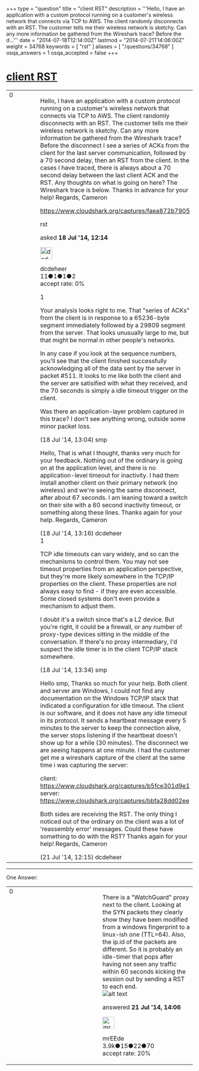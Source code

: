 +++
type = "question"
title = "client RST"
description = '''Hello, I have an application with a custom protocol running on a customer&#x27;s wireless network that connects via TCP to AWS. The client randomly disconnects with an RST. The customer tells me their wireless network is sketchy. Can any more information be gathered from the Wireshark trace? Before the d...'''
date = "2014-07-18T12:14:00Z"
lastmod = "2014-07-21T14:06:00Z"
weight = 34768
keywords = [ "rst" ]
aliases = [ "/questions/34768" ]
osqa_answers = 1
osqa_accepted = false
+++

<div class="headNormal">

# [client RST](/questions/34768/client-rst)

</div>

<div id="main-body">

<div id="askform">

<table id="question-table" style="width:100%;"><colgroup><col style="width: 50%" /><col style="width: 50%" /></colgroup><tbody><tr class="odd"><td style="width: 30px; vertical-align: top"><div class="vote-buttons"><span id="post-34768-upvote" class="ajax-command post-vote up" rel="nofollow" title="I like this post (click again to cancel)"> </span><div id="post-34768-score" class="post-score" title="current number of votes">0</div><span id="post-34768-downvote" class="ajax-command post-vote down" rel="nofollow" title="I dont like this post (click again to cancel)"> </span> <span id="favorite-mark" class="ajax-command favorite-mark" rel="nofollow" title="mark/unmark this question as favorite (click again to cancel)"> </span><div id="favorite-count" class="favorite-count"></div></div></td><td><div id="item-right"><div class="question-body"><p>Hello, I have an application with a custom protocol running on a customer's wireless network that connects via TCP to AWS. The client randomly disconnects with an RST. The customer tells me their wireless network is sketchy. Can any more information be gathered from the Wireshark trace? Before the disconnect I see a series of ACKs from the client for the last server communication, followed by a 70 second delay, then an RST from the client. In the cases I have traced, there is always about a 70 second delay between the last client ACK and the RST. Any thoughts on what is going on here? The Wireshark trace is below. Thanks in advance for your help! Regards, Cameron</p><p><a href="https://www.cloudshark.org/captures/faea872b7905">https://www.cloudshark.org/captures/faea872b7905</a></p></div><div id="question-tags" class="tags-container tags"><span class="post-tag tag-link-rst" rel="tag" title="see questions tagged &#39;rst&#39;">rst</span></div><div id="question-controls" class="post-controls"></div><div class="post-update-info-container"><div class="post-update-info post-update-info-user"><p>asked <strong>18 Jul '14, 12:14</strong></p><img src="https://secure.gravatar.com/avatar/e8f820e9c6301dee30fcbc0bbce5cb28?s=32&amp;d=identicon&amp;r=g" class="gravatar" width="32" height="32" alt="dcdeheer&#39;s gravatar image" /><p><span>dcdeheer</span><br />
<span class="score" title="11 reputation points">11</span><span title="1 badges"><span class="badge1">●</span><span class="badgecount">1</span></span><span title="1 badges"><span class="silver">●</span><span class="badgecount">1</span></span><span title="2 badges"><span class="bronze">●</span><span class="badgecount">2</span></span><br />
<span class="accept_rate" title="Rate of the user&#39;s accepted answers">accept rate:</span> <span title="dcdeheer has no accepted answers">0%</span></p></div></div><div id="comments-container-34768" class="comments-container"><span id="34769"></span><div id="comment-34769" class="comment"><div id="post-34769-score" class="comment-score">1</div><div class="comment-text"><p>Your analysis looks right to me. That "series of ACKs" from the client is in response to a 65236-byte segment immediately followed by a 29809 segment from the server. That looks unusually large to me, but that might be normal in other people's networks.</p><p>In any case if you look at the sequence numbers, you'll see that the client finished successfully acknowledging all of the data sent by the server in packet #511. It looks to me like both the client and the server are satisified with what they received, and the 70 seconds is simply a idle timeout trigger on the client.</p><p>Was there an application-layer problem captured in this trace? I don't see anything wrong, outside some minor packet loss.</p></div><div id="comment-34769-info" class="comment-info"><span class="comment-age">(18 Jul '14, 13:04)</span> <span class="comment-user userinfo">smp</span></div></div><span id="34770"></span><div id="comment-34770" class="comment"><div id="post-34770-score" class="comment-score"></div><div class="comment-text"><p>Hello, That is what I thought, thanks very much for your feedback. Nothing out of the ordinary is going on at the application level, and there is no application-level timeout for inactivity. I had them install another client on their primary network (no wireless) and we're seeing the same disconnect, after about 67 seconds. I am leaning toward a switch on their site with a 60 second inactivity timeout, or something along these lines. Thanks again for your help. Regards, Cameron</p></div><div id="comment-34770-info" class="comment-info"><span class="comment-age">(18 Jul '14, 13:16)</span> <span class="comment-user userinfo">dcdeheer</span></div></div><span id="34771"></span><div id="comment-34771" class="comment"><div id="post-34771-score" class="comment-score">1</div><div class="comment-text"><p>TCP idle timeouts can vary widely, and so can the mechanisms to control them. You may not see timeout properties from an application perspective, but they're more likely somewhere in the TCP/IP properties on the client. These properties are not always easy to find - if they are even accessible. Some closed systems don't even provide a mechanism to adjust them.</p><p>I doubt it's a switch since that's a L2 device. But you're right, it could be a firewall, or any number of proxy-type devices sitting in the middle of the conversation. If there's no proxy intermediary, I'd suspect the idle timer is in the client TCP/IP stack somewhere.</p></div><div id="comment-34771-info" class="comment-info"><span class="comment-age">(18 Jul '14, 13:34)</span> <span class="comment-user userinfo">smp</span></div></div><span id="34804"></span><div id="comment-34804" class="comment"><div id="post-34804-score" class="comment-score"></div><div class="comment-text"><p>Hello smp, Thanks so much for your help. Both client and server are Windows, I could not find any documentation on the Windows TCP/IP stack that indicated a configuration for idle timeout. The client is our software, and it does not have any idle timeout in its protocol. It sends a heartbeat message every 5 minutes to the server to keep the connection alive, the server stops listening if the heartbeat doesn't show up for a while (30 minutes). The disconnect we are seeing happens at one minute. I had the customer get me a wireshark capture of the client at the same time i was capturing the server:</p><p>client: <a href="https://www.cloudshark.org/captures/b5fce301d9e1">https://www.cloudshark.org/captures/b5fce301d9e1</a> server: <a href="https://www.cloudshark.org/captures/bbfa28dd02ee">https://www.cloudshark.org/captures/bbfa28dd02ee</a></p><p>Both sides are receiving the RST. The only thing I noticed out of the ordinary on the client was a lot of 'reassembly error' messages. Could these have something to do with the RST? Thanks again for your help! Regards, Cameron</p></div><div id="comment-34804-info" class="comment-info"><span class="comment-age">(21 Jul '14, 12:15)</span> <span class="comment-user userinfo">dcdeheer</span></div></div></div><div id="comment-tools-34768" class="comment-tools"></div><div class="clear"></div><div id="comment-34768-form-container" class="comment-form-container"></div><div class="clear"></div></div></td></tr></tbody></table>

------------------------------------------------------------------------

<div class="tabBar">

<span id="sort-top"></span>

<div class="headQuestions">

One Answer:

</div>

</div>

<span id="34806"></span>

<div id="answer-container-34806" class="answer">

<table style="width:100%;"><colgroup><col style="width: 50%" /><col style="width: 50%" /></colgroup><tbody><tr class="odd"><td style="width: 30px; vertical-align: top"><div class="vote-buttons"><span id="post-34806-upvote" class="ajax-command post-vote up" rel="nofollow" title="I like this post (click again to cancel)"> </span><div id="post-34806-score" class="post-score" title="current number of votes">0</div><span id="post-34806-downvote" class="ajax-command post-vote down" rel="nofollow" title="I dont like this post (click again to cancel)"> </span></div></td><td><div class="item-right"><div class="answer-body"><p>There is a "WatchGuard" proxy next to the client. Looking at the SYN packets they clearly show they have been modified from a windows fingerprint to a linux-ish one (TTL=64). Also, the ip.id of the packets are different. So it is probably an idle-timer that pops after having not seen any traffic within 60 seconds kicking the session out by sending a RST to each end.<br />
<img src="https://osqa-ask.wireshark.org/upfiles/Selection_236.png" alt="alt text" /></p></div><div class="answer-controls post-controls"></div><div class="post-update-info-container"><div class="post-update-info post-update-info-user"><p>answered <strong>21 Jul '14, 14:06</strong></p><img src="https://secure.gravatar.com/avatar/5500bd1decb766660522dfb347eedc49?s=32&amp;d=identicon&amp;r=g" class="gravatar" width="32" height="32" alt="mrEEde&#39;s gravatar image" /><p><span>mrEEde</span><br />
<span class="score" title="3892 reputation points"><span>3.9k</span></span><span title="15 badges"><span class="badge1">●</span><span class="badgecount">15</span></span><span title="22 badges"><span class="silver">●</span><span class="badgecount">22</span></span><span title="70 badges"><span class="bronze">●</span><span class="badgecount">70</span></span><br />
<span class="accept_rate" title="Rate of the user&#39;s accepted answers">accept rate:</span> <span title="mrEEde has 48 accepted answers">20%</span> </br></p></img></div></div><div id="comments-container-34806" class="comments-container"></div><div id="comment-tools-34806" class="comment-tools"></div><div class="clear"></div><div id="comment-34806-form-container" class="comment-form-container"></div><div class="clear"></div></div></td></tr></tbody></table>

</div>

<div class="paginator-container-left">

</div>

</div>

</div>

